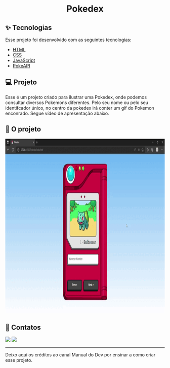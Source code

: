 <h1 align="center">Pokedex</h1>

## ✨ Tecnologias

Esse projeto foi desenvolvido com as seguintes tecnologias:

- [HTML](https://www.w3schools.com/html/)
- [CSS](https://www.w3schools.com/css/)
- [JavaScript](https://www.w3schools.com/js/)
- [PokeAPI](https://pokeapi.co)

## 💻 Projeto

Esse é um projeto criado para ilustrar uma Pokedex, onde podemos consultar diversos Pokemons diferentes. Pelo seu nome ou pelo seu identifcador único, no centro da pokedex irá conter um gif do Pokemon enconrado. Segue vídeo de apresentação abaixo.

## 🚀 O projeto

<p align="center">
  <img width="1000" height="550" src="videos/Pokedex.gif">
</p>

## 📧 Contatos

<div>
  <a href="https://www.linkedin.com/in/wilsonjuniordev/" target="_blank"><img src="https://img.shields.io/badge/LinkedIn-0077B5?style=for-the-badge&logo=linkedin&logoColor=white"    target="_blank"></a>
  <a href="wilsonraj@unipam.edu.br"><img src="https://img.shields.io/badge/Gmail-D14836?style=for-the-badge&logo=gmail&logoColor=white" target="_blank"></a>
</div>


---
Deixo aqui os créditos ao canal Manual do Dev por ensinar a como criar esse projeto.
